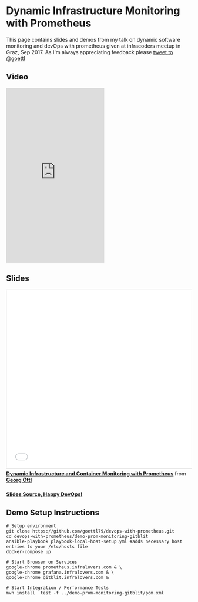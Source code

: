 # Dynamic Infrastructure Monitoring with Prometheus

This page contains slides and demos from my talk on dynamic software 
monitoring and devOps with prometheus given at infracoders meetup in Graz, Sep 2017.
As I'm always appreciating feedback please 
<a href="https://twitter.com/intent/tweet?screen_name=goettl&ref_src=twsrc%5Etfw" class="twitter-mention-button" data-show-count="false">tweet to @goettl</a><script async src="https://platform.twitter.com/widgets.js" charset="utf-8"></script> 

## Video 
<iframe src="https://www.facebook.com/plugins/video.php?href=https%3A%2F%2Fwww.facebook.com%2Finfralovers%2Fvideos%2F1960770547498524%2F&show_text=0&width=267" width="267" height="476" style="border:none;overflow:hidden" scrolling="no" frameborder="0" allowTransparency="true" allowFullScreen="true"></iframe>

## Slides
<iframe src="//www.slideshare.net/slideshow/embed_code/key/BwMVAwFgpCIiCV" width="595" height="485" frameborder="0" marginwidth="0" marginheight="0" scrolling="no" style="border:1px solid #CCC; border-width:1px; margin-bottom:5px; max-width: 100%;" allowfullscreen> </iframe> <div style="margin-bottom:5px"> <strong> <a href="//www.slideshare.net/GeorgOettl/dynamic-infrastructure-and-container-monitoring-with-prometheus" title="Dynamic Infrastructure and Container Monitoring with Prometheus" target="_blank">Dynamic Infrastructure and Container Monitoring with Prometheus</a> </strong> from <strong><a href="https://www.slideshare.net/GeorgOettl" target="_blank">Georg Öttl</a></strong> </div>
<br>
<a href="./prometheus-slides.md.html" target="_blank" type="text/html"><b>Slides Source, Happy DevOps!</b></a> 



## Demo Setup Instructions

```
# Setup environment 
git clone https://github.com/goettl79/devops-with-prometheus.git
cd devops-with-prometheus/demo-prom-monitoring-gitblit
ansible-playbook playbook-local-host-setup.yml #adds necessary host entries to your /etc/hosts file
docker-compose up

# Start Browser on Services
google-chrome prometheus.infralovers.com & \
google-chrome grafana.infralovers.com & \
google-chrome gitblit.infralovers.com & 

# Start Integration / Performance Tests 
mvn install  test -f ../demo-prom-monitoring-gitblit/pom.xml
```
   

